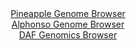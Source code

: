 <div id="Pineapple_Genome_Browser" align="center">
  <a href="https://igv.org/app/?sessionURL=blob:zZJda9swFIb_iyBlA8e2_BkbynA_kqZds5HUTdNSjGLLjhpZ8iTZaRPy36eVjd100FxsDHQhHY503vfVswMdFpJwBmLgmNA3IQQGkCu.maG6oXiCaixBXCIqsQEELrHALMcg3oESSYXS6Wd9c6VUI2PLIqrp14hV3JSuiWq05QxtpJnz2jrllKIlF0hxIa0TgTpukarrb_ASNY2pZ7umbxVIIQvRZsWZ5FaDWZVt9HvZr1JWYcZrnNUtVeRVQKb1aI2FWaJPyXyW5DmW8gq_jIvj5Gqc3Lrn6f0oOL1Pv1zM02B.NCMVQ6oV.DhaX6ULe5FCeNMlPWeYD3BQVk_XkSdng557dnT.3BCB5TEM4cD1B7bn62gIK_Dz_.RaL3Kg81GbsEnZc07G22Q12gQtnZ3p4_B2cju8TOSb3gOwNwDleatpAPlKhDG0DdcODN8J.j.2cGDYdqQTEpyA.OHRAEqgfK3bH3ZAvTSaGSDxt_YVHwNwUWAB4n5k2yGMIsf3Qs.OIrg3dqAV9O_FO0ynUWg7ieMEWUmo0kAXmWSNNBFjZpeXZrU9ME94M_PuvKjwtmEr4DpRyB9dBNO7eTj.Q5YG0KNfv1AbfY.if0Lee4SYankobuF6rooFWlWDr21BpeaOba.lnJTO9OntgEJt97BwSi5qpHS_rujjT946JAhiShc6IsmSUKJe5jpHvgExdFyNLcg55ZpDIKrlB9uwDejbH3_j6e4f998B">Pineapple Genome Browser</a>
</div>
<div id="Alphonso_Genome_Browser" align="center">
  <a href="https://igv.org/app/?sessionURL=blob:zZJdT9swFIb_iyXQJqVJnDSfUjWVUqAwGLQrFUUoOk2d1JDYwXbSL_W_z1SbdjMkerFpki_so2Of9339bFFDhKScoRg5JvZMjJGB5IIvR1BWBbmBkkgUZ1BIYiBBMiIISwmKtygDqWA8_KpvLpSqZGxZVFWtEljOTemaUMKGM1hKM.Wl1eNFATMuQHEhrRMBDbdo3rSWZAZVZerZrulZc1BgQVEtOJPcqgjLk6V.L_lVSnLCeEmSsi4U3QtItB6tcW5m8KU7GXXTlEh5RdaDead7Nejeu_3x9NzvTcffLiZjf3I8ojkDVQvSuR6cwiZqnnvfr9e3z3fh_QhWF.dhmt_KI_f0uL.qqCCygwMcul6Ig1AHQ9mcrP4nz3rRA31HN9Mj5.x6_TIM1I0kTLV7U_Var16VN7Dfcb4zUMHTWpOA0oUIYmwbru0bnuO33rY4NGw70vkITlH8.GQgJSB90e2PW6TWleYFSfJa79ExEBdzIlDcimw7wFHkeO2gbUcR3hlbVIvi74V7Nh5Gge10HcdPMlooDfM8kaySJjBmNmlm5psD03TzIe_muY.Dk7sHOA190g5OtK3afXiXIj16_4Ha6EcU_RPuPiLEVLNDYVtVfeyQflNuxqN2aq8vN.5kykqc34V_jOcNosOiybgoQel.XdHHn7Q1ICgwpQsNlXRGC6rWE50iX6IYO66GFqW84JpCJPLZJ9uwDezZn3_D6e6edj8A">Alphonso Genome Browser</a>
</div>


<div id="DAF_Genomics_Browser" align="center">
  <a href="https://igv.org/app/?sessionURL=blob:tZFra9swFIb_i6D95Kt8iw1huF3WJSnr2swxSSlBtY9jE1nyJLlpFvLfJ7yOwS6MQQeSkDiX99V5jugJhGw4QwnClhtYrosMJGu.X5C2o_CBtCBRUhEqwUACKhDACkDJEVVEKpLdXevKWqlOJrZdksrcAuNtU0hLehbpTMl7VYNONbFFWvKFM7KXVsFbnayITWhXcya5TYoCpDQduwO23eyJPr7HNkNL2LQ9Vc2gutEmtLHSqoh227ASnv9i5D8o69W8SfNFOtTP4TAtx.l8mi69Sba.Ci_X2c37PAvz80WzZUT1AsZTf_c4mc_cmfwkD4rh5VN_uSvTEM7wBT_z3p5PnrtGgBy7kTvygpETYHQyEOVFryGgohZu4vpGhEcG9n3z5eoFoZ6C4A1K7h8MpAQpdjr9_ojUodOokITP_UDNQFyUIFBixo4TuXGMAz_ynTh2T8YR9YK.Mst32V0cOTjFOLQeSav1q4YOA9RCvwZfC.RPnfX.V1Cr5QW_Xaer1Yze3uQf4wVEV9cVHeV8_1tMnnb_x29VXLRE6dC35wsUQrVaC0z9oOKdHk5fAQ--">DAF Genomics Browser</a>
</div>
